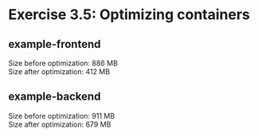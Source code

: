# Exercise 3.5: Optimizing containers

## <b>example-frontend</b>  
Size before optimization: 886 MB  <br />
Size after optimization: 412 MB <br />

## <b>example-backend</b>  
Size before optimization: 911 MB  <br />
Size after optimization: 679 MB <br />